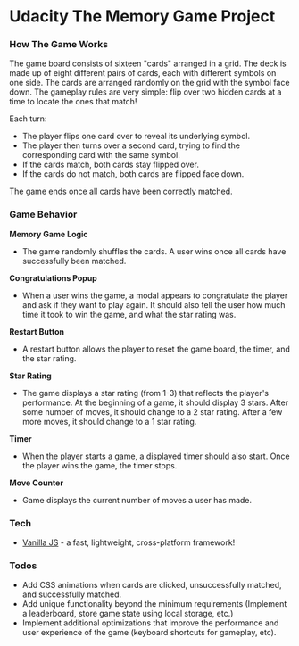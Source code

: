 # Udacity The Memory Game Project

### How The Game Works
The game board consists of sixteen "cards" arranged in a grid. The deck is made up of eight different pairs of cards, each with different symbols on one side. The cards are arranged randomly on the grid with the symbol face down. The gameplay rules are very simple: flip over two hidden cards at a time to locate the ones that match!

Each turn:
- The player flips one card over to reveal its underlying symbol.
- The player then turns over a second card, trying to find the corresponding card with the same symbol.
- If the cards match, both cards stay flipped over.
- If the cards do not match, both cards are flipped face down.

The game ends once all cards have been correctly matched.

### Game Behavior
**Memory Game Logic**
- The game randomly shuffles the cards. A user wins once all cards have successfully been matched.

**Congratulations Popup**
- When a user wins the game, a modal appears to congratulate the player and ask if they want to play again. It should also tell the user how much time it took to win the game, and what the star rating was.

**Restart Button**
- A restart button allows the player to reset the game board, the timer, and the star rating.

**Star Rating**
- The game displays a star rating (from 1-3) that reflects the player's performance. At the beginning of a game, it should display 3 stars. After some number of moves, it should change to a 2 star rating. After a few more moves, it should change to a 1 star rating.

**Timer**
- When the player starts a game, a displayed timer should also start. Once the player wins the game, the timer stops.
 
**Move Counter**
- Game displays the current number of moves a user has made.

### Tech
- [Vanilla JS] - a fast, lightweight, cross-platform framework!

### Todos
- Add CSS animations when cards are clicked, unsuccessfully matched, and successfully matched.
- Add unique functionality beyond the minimum requirements (Implement a leaderboard, store game state using local storage, etc.)
- Implement additional optimizations that improve the performance and user experience of the game (keyboard shortcuts for gameplay, etc).

[//]: # (These are reference links used in the body of this note and get stripped out when the markdown processor does its job.)

[Vanilla JS]: <http://vanilla-js.com>